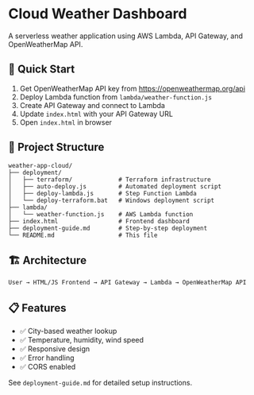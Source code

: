 # Cloud Weather Dashboard

A serverless weather application using AWS Lambda, API Gateway, and OpenWeatherMap API.

## 🚀 Quick Start

1. Get OpenWeatherMap API key from https://openweathermap.org/api
2. Deploy Lambda function from `lambda/weather-function.js`
3. Create API Gateway and connect to Lambda
4. Update `index.html` with your API Gateway URL
5. Open `index.html` in browser

## 📁 Project Structure

```
weather-app-cloud/
├── deployment/
│   ├── terraform/             # Terraform infrastructure
│   ├── auto-deploy.js         # Automated deployment script
│   ├── deploy-lambda.js       # Step Function Lambda
│   └── deploy-terraform.bat   # Windows deployment script
├── lambda/
│   └── weather-function.js    # AWS Lambda function
├── index.html                 # Frontend dashboard
├── deployment-guide.md        # Step-by-step deployment
└── README.md                  # This file
```

## 🏗️ Architecture

```
User → HTML/JS Frontend → API Gateway → Lambda → OpenWeatherMap API
```

## 📋 Features

- ✅ City-based weather lookup
- ✅ Temperature, humidity, wind speed
- ✅ Responsive design
- ✅ Error handling
- ✅ CORS enabled

See `deployment-guide.md` for detailed setup instructions.
